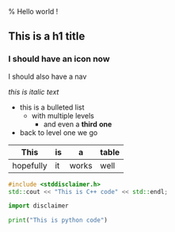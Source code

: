 % Hello world !

## This is a h1 title
### I should have an icon now
I should also have a nav

*this is italic text*

- this is a bulleted list
   - with multiple levels
      - and even a __third__ **one**
- back to level one we go

|This|is|a|table|
|-|-|-|-|
|hopefully|it|works|well|

```cpp
#include <stddisclaimer.h>
std::cout << "This is C++ code" << std::endl;
```

```python
import disclaimer

print("This is python code")
```
